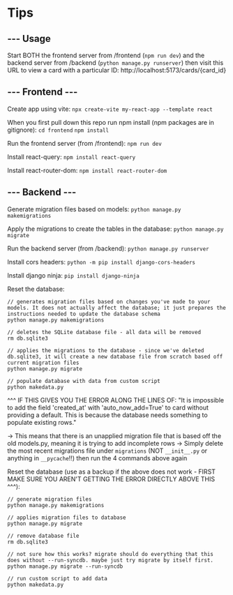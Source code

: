 # Tips

## --- Usage

Start BOTH the frontend server from /frontend (`npm run dev`) and the backend server from /backend (`python manage.py runserver`) then visit this URL to view a card with a particular ID:
http://localhost:5173/cards/{card_id}

## --- Frontend ---

Create app using vite:
`npx create-vite my-react-app --template react`

When you first pull down this repo run npm install (npm packages are in gitignore):
`cd frontend`
`npm install`

Run the frontend server (from /frontend):
`npm run dev`

Install react-query:
`npm install react-query`

Install react-router-dom:
`npm install react-router-dom`

## --- Backend ---

Generate migration files based on models:
`python manage.py makemigrations`

Apply the migrations to create the tables in the database:
`python manage.py migrate`

Run the backend server (from /backend):
`python manage.py runserver`

Install cors headers:
`python -m pip install django-cors-headers`

Install django ninja:
`pip install django-ninja`

Reset the database:
```
// generates migration files based on changes you've made to your models. It does not actually affect the database; it just prepares the instructions needed to update the database schema
python manage.py makemigrations

// deletes the SQLite database file - all data will be removed
rm db.sqlite3

// applies the migrations to the database - since we've deleted db.sqlite3, it will create a new database file from scratch based off current migration files
python manage.py migrate

// populate database with data from custom script
python makedata.py
```

^^^ IF THIS GIVES YOU THE ERROR ALONG THE LINES OF: "It is impossible to add the field 'created_at' with 'auto_now_add=True' to card without providing a default. This is because the database needs something to populate existing rows."

-> This means that there is an unapplied migration file that is based off the old models.py, meaning it is trying to add incomplete rows
    -> Simply delete the most recent migrations file under `migrations` (NOT `__init__.py` or anything in `__pycache`!!) then run the 4 commands above again


Reset the database (use as a backup if the above does not work - FIRST MAKE SURE YOU AREN'T GETTING THE ERROR DIRECTLY ABOVE THIS ^^^):
```
// generate migration files
python manage.py makemigrations

// applies migration files to database
python manage.py migrate

// remove database file
rm db.sqlite3

// not sure how this works? migrate should do everything that this does without --run-syncdb. maybe just try migrate by itself first.
python manage.py migrate --run-syncdb

// run custom script to add data
python makedata.py
```
